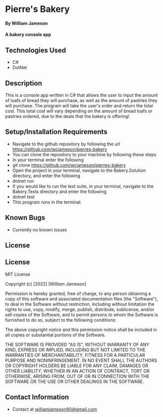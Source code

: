 # Pierre's Bakery

#### By William Jameson

#### A bakery console app

## Technologies Used

* C#
* DotNet

## Description

This is a console app written in C# that allows the user to input the amount of loafs of bread they will purchase, as well as the amount of pastries they will purchase.  The program will take the user's order and return the total cost.  This total cost will vary depending on the amount of bread loafs or pastries ordered, due to the deals that the bakery is offering!

## Setup/Installation Requirements

* Navigate to the github repository by following the url https://github.com/wcjameson/pierres-bakery
* You can clone the repository to your machine by following these steps
* In your terminal enter the following
* git clone https://github.com/wcjameson/pierres-bakery
* Open the project in your terminal, navigate to the Bakery.Solution directory, and enter the following
* dotnet run
* If you would like to run the test suite, in your terminal, navigate to the Bakery.Tests directory and enter the following
* dotnet test
* This program runs in the terminal.

## Known Bugs

* Currently no known issues

## License

## License
MIT License

Copyright (c) [2022] [William Jameson]

Permission is hereby granted, free of charge, to any person obtaining a copy
of this software and associated documentation files (the "Software"), to deal
in the Software without restriction, including without limitation the rights
to use, copy, modify, merge, publish, distribute, sublicense, and/or sell
copies of the Software, and to permit persons to whom the Software is
furnished to do so, subject to the following conditions:

The above copyright notice and this permission notice shall be included in all
copies or substantial portions of the Software.

THE SOFTWARE IS PROVIDED "AS IS", WITHOUT WARRANTY OF ANY KIND, EXPRESS OR
IMPLIED, INCLUDING BUT NOT LIMITED TO THE WARRANTIES OF MERCHANTABILITY,
FITNESS FOR A PARTICULAR PURPOSE AND NONINFRINGEMENT. IN NO EVENT SHALL THE
AUTHORS OR COPYRIGHT HOLDERS BE LIABLE FOR ANY CLAIM, DAMAGES OR OTHER
LIABILITY, WHETHER IN AN ACTION OF CONTRACT, TORT OR OTHERWISE, ARISING FROM,
OUT OF OR IN CONNECTION WITH THE SOFTWARE OR THE USE OR OTHER DEALINGS IN THE
SOFTWARE.

## Contact Information

* Contact at <williamjameson90@gmail.com>